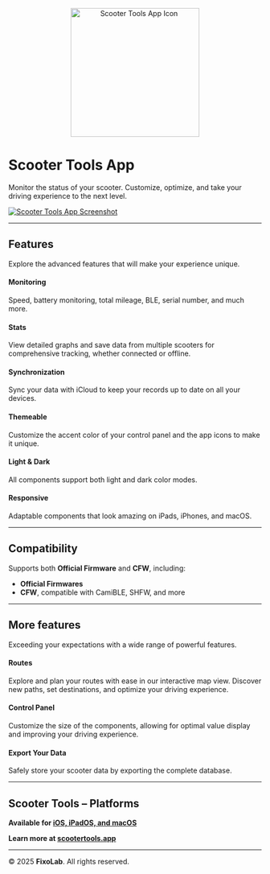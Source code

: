 <p align="center">
  <a href="https://scootertools.app">
    <img width="256" height="256" src="https://scootertools.app/favicon.ico" alt="Scooter Tools App Icon">
  </a>
</p>

# Scooter Tools App

Monitor the status of your scooter. Customize, optimize, and take your driving experience to the next level.

[![Scooter Tools App Screenshot](https://scootertools.app/assets/home/en/three-phones.png)](https://scootertools.app)

---

## Features  
Explore the advanced features that will make your experience unique.

#### Monitoring  
Speed, battery monitoring, total mileage, BLE, serial number, and much more.

#### Stats  
View detailed graphs and save data from multiple scooters for comprehensive tracking, whether connected or offline.

#### Synchronization  
Sync your data with iCloud to keep your records up to date on all your devices.

#### Themeable  
Customize the accent color of your control panel and the app icons to make it unique.

#### Light & Dark  
All components support both light and dark color modes.

#### Responsive  
Adaptable components that look amazing on iPads, iPhones, and macOS.

---

## Compatibility  
Supports both **Official Firmware** and **CFW**, including:

- **Official Firmwares**
- **CFW**, compatible with CamiBLE, SHFW, and more

---

## More features  
Exceeding your expectations with a wide range of powerful features.

#### Routes  
Explore and plan your routes with ease in our interactive map view. Discover new paths, set destinations, and optimize your driving experience.

#### Control Panel  
Customize the size of the components, allowing for optimal value display and improving your driving experience.

#### Export Your Data  
Safely store your scooter data by exporting the complete database.

---

## Scooter Tools – Platforms  

**Available for [iOS, iPadOS, and macOS](https://apple.co/3Yb0fe9)**  

**Learn more at [scootertools.app](https://scootertools.app)**

---

© 2025 **FixoLab**. All rights reserved.
